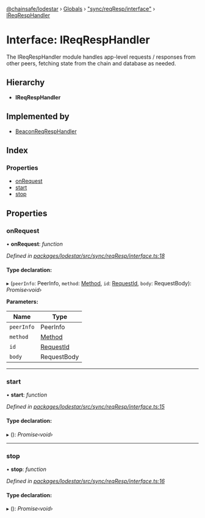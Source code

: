 [@chainsafe/lodestar](../README.md) › [Globals](../globals.md) › ["sync/reqResp/interface"](../modules/_sync_reqresp_interface_.md) › [IReqRespHandler](_sync_reqresp_interface_.ireqresphandler.md)

# Interface: IReqRespHandler

The IReqRespHandler module handles app-level requests / responses from other peers,
fetching state from the chain and database as needed.

## Hierarchy

* **IReqRespHandler**

## Implemented by

* [BeaconReqRespHandler](../classes/_sync_reqresp_reqresp_.beaconreqresphandler.md)

## Index

### Properties

* [onRequest](_sync_reqresp_interface_.ireqresphandler.md#onrequest)
* [start](_sync_reqresp_interface_.ireqresphandler.md#start)
* [stop](_sync_reqresp_interface_.ireqresphandler.md#stop)

## Properties

###  onRequest

• **onRequest**: *function*

*Defined in [packages/lodestar/src/sync/reqResp/interface.ts:18](https://github.com/ChainSafe/lodestar/blob/34417abad/packages/lodestar/src/sync/reqResp/interface.ts#L18)*

#### Type declaration:

▸ (`peerInfo`: PeerInfo, `method`: [Method](../enums/_constants_network_.method.md), `id`: [RequestId](../modules/_constants_network_.md#requestid), `body`: RequestBody): *Promise‹void›*

**Parameters:**

Name | Type |
------ | ------ |
`peerInfo` | PeerInfo |
`method` | [Method](../enums/_constants_network_.method.md) |
`id` | [RequestId](../modules/_constants_network_.md#requestid) |
`body` | RequestBody |

___

###  start

• **start**: *function*

*Defined in [packages/lodestar/src/sync/reqResp/interface.ts:15](https://github.com/ChainSafe/lodestar/blob/34417abad/packages/lodestar/src/sync/reqResp/interface.ts#L15)*

#### Type declaration:

▸ (): *Promise‹void›*

___

###  stop

• **stop**: *function*

*Defined in [packages/lodestar/src/sync/reqResp/interface.ts:16](https://github.com/ChainSafe/lodestar/blob/34417abad/packages/lodestar/src/sync/reqResp/interface.ts#L16)*

#### Type declaration:

▸ (): *Promise‹void›*
